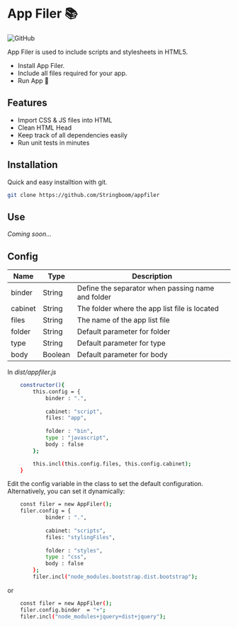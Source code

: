 # App Filer 📚

![GitHub](https://img.shields.io/github/license/Stringboom/appfiler)

App Filer is used to include scripts and stylesheets in HTML5.

- Install App Filer.
- Include all files required for your app.
- Run App 🎉

## Features

- Import CSS & JS files into HTML
- Clean HTML Head
- Keep track of all dependencies easily
- Run unit tests in minutes

## Installation

Quick and easy installtion with git.

```sh
git clone https://github.com/Stringboom/appfiler
```

## Use

_Coming soon..._

## Config

| Name    | Type    | Description                                       |
|---------|---------|---------------------------------------------------|
| binder  | String  | Define the separator when passing name and folder |
| cabinet | String  | The folder where the app list file is located     |
| files   | String  | The name of the app list file                     |
| folder  | String  | Default parameter for folder                      |
| type    | String  | Default parameter for type                        |
| body    | Boolean | Default parameter for body                        |

In _dist/appfiler.js_
```sh
    constructor(){
        this.config = {
            binder : ".",
            
            cabinet: "script",
            files: "app",
    
            folder : "bin",
            type : "javascript",
            body : false
        };

        this.incl(this.config.files, this.config.cabinet);
    }
```

Edit the config variable in the class to set the default configuration.
Alternatively, you can set it dynamically:

```sh
    const filer = new AppFiler();
    filer.config = {
            binder : ".",
            
            cabinet: "scripts",
            files: "stylingFiles",
    
            folder : "styles",
            type : "css",
            body : false
        };
        filer.incl("node_modules.bootstrap.dist.bootstrap");
```

or 


```sh
    const filer = new AppFiler();
    filer.config.binder  = "+";
    filer.incl("node_modules+jquery+dist+jquery");
```

